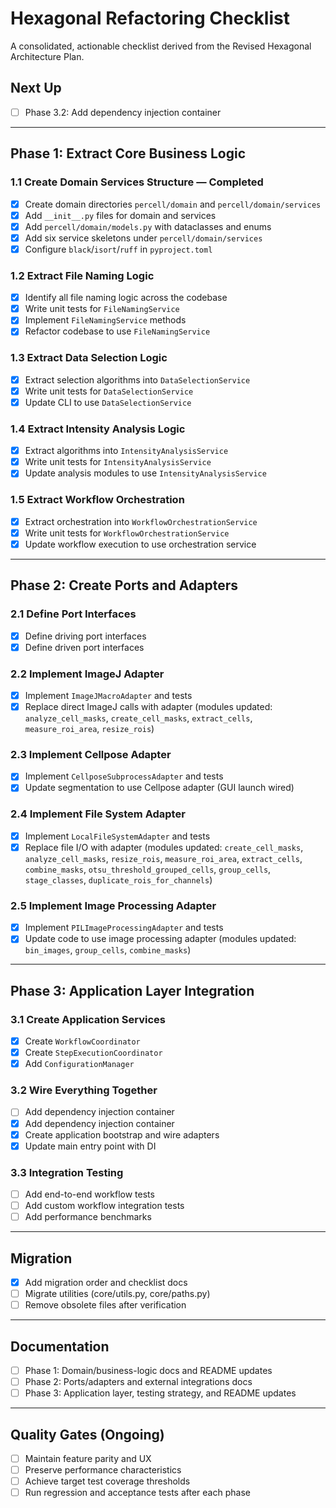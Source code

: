 # Hexagonal Refactoring Checklist

A consolidated, actionable checklist derived from the Revised Hexagonal Architecture Plan.

## Next Up
- [ ] Phase 3.2: Add dependency injection container

---

## Phase 1: Extract Core Business Logic

### 1.1 Create Domain Services Structure — Completed
- [x] Create domain directories `percell/domain` and `percell/domain/services`
- [x] Add `__init__.py` files for domain and services
- [x] Add `percell/domain/models.py` with dataclasses and enums
- [x] Add six service skeletons under `percell/domain/services`
- [x] Configure `black`/`isort`/`ruff` in `pyproject.toml`

### 1.2 Extract File Naming Logic
- [x] Identify all file naming logic across the codebase
- [x] Write unit tests for `FileNamingService`
- [x] Implement `FileNamingService` methods
- [x] Refactor codebase to use `FileNamingService`

### 1.3 Extract Data Selection Logic
- [x] Extract selection algorithms into `DataSelectionService`
- [x] Write unit tests for `DataSelectionService`
- [x] Update CLI to use `DataSelectionService`

### 1.4 Extract Intensity Analysis Logic
- [x] Extract algorithms into `IntensityAnalysisService`
- [x] Write unit tests for `IntensityAnalysisService`
- [x] Update analysis modules to use `IntensityAnalysisService`

### 1.5 Extract Workflow Orchestration
- [x] Extract orchestration into `WorkflowOrchestrationService`
- [x] Write unit tests for `WorkflowOrchestrationService`
- [x] Update workflow execution to use orchestration service

---

## Phase 2: Create Ports and Adapters

### 2.1 Define Port Interfaces
- [x] Define driving port interfaces
- [x] Define driven port interfaces

### 2.2 Implement ImageJ Adapter
- [x] Implement `ImageJMacroAdapter` and tests
- [x] Replace direct ImageJ calls with adapter (modules updated: `analyze_cell_masks`, `create_cell_masks`, `extract_cells`, `measure_roi_area`, `resize_rois`)

### 2.3 Implement Cellpose Adapter
- [x] Implement `CellposeSubprocessAdapter` and tests
- [x] Update segmentation to use Cellpose adapter (GUI launch wired)

### 2.4 Implement File System Adapter
- [x] Implement `LocalFileSystemAdapter` and tests
- [x] Replace file I/O with adapter (modules updated: `create_cell_masks`, `analyze_cell_masks`, `resize_rois`, `measure_roi_area`, `extract_cells`, `combine_masks`, `otsu_threshold_grouped_cells`, `group_cells`, `stage_classes`, `duplicate_rois_for_channels`)

### 2.5 Implement Image Processing Adapter
- [x] Implement `PILImageProcessingAdapter` and tests
- [x] Update code to use image processing adapter (modules updated: `bin_images`, `group_cells`, `combine_masks`)

---

## Phase 3: Application Layer Integration

### 3.1 Create Application Services
- [x] Create `WorkflowCoordinator`
- [x] Create `StepExecutionCoordinator`
- [x] Add `ConfigurationManager`

### 3.2 Wire Everything Together
- [ ] Add dependency injection container
- [x] Add dependency injection container
- [x] Create application bootstrap and wire adapters
- [x] Update main entry point with DI

### 3.3 Integration Testing
- [ ] Add end-to-end workflow tests
- [ ] Add custom workflow integration tests
- [ ] Add performance benchmarks

---

## Migration
- [x] Add migration order and checklist docs
- [ ] Migrate utilities (core/utils.py, core/paths.py)
- [ ] Remove obsolete files after verification

---

## Documentation
- [ ] Phase 1: Domain/business-logic docs and README updates
- [ ] Phase 2: Ports/adapters and external integrations docs
- [ ] Phase 3: Application layer, testing strategy, and README updates

---

## Quality Gates (Ongoing)
- [ ] Maintain feature parity and UX
- [ ] Preserve performance characteristics
- [ ] Achieve target test coverage thresholds
- [ ] Run regression and acceptance tests after each phase
